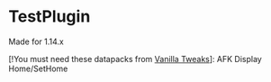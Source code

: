 # TestPlugin
Made for 1.14.x

[!You must need these datapacks from [Vanilla Tweaks](https://vanillatweaks.net/picker/datapacks/)]:
  AFK Display
  Home/SetHome
